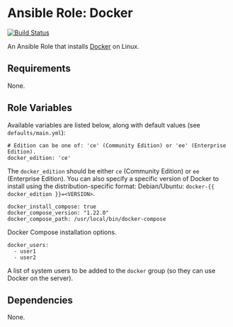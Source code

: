 # Ansible Role: Docker

[![Build Status](https://travis-ci.org/geerlingguy/ansible-role-docker.svg?branch=master)](https://travis-ci.org/geerlingguy/ansible-role-docker)

An Ansible Role that installs [Docker](https://www.docker.com) on Linux.

## Requirements

None.

## Role Variables

Available variables are listed below, along with default values (see `defaults/main.yml`):

    # Edition can be one of: 'ce' (Community Edition) or 'ee' (Enterprise Edition).
    docker_edition: 'ce'

The `docker_edition` should be either `ce` (Community Edition) or `ee` (Enterprise Edition). You can also specify a specific version of Docker to install using the distribution-specific format: Debian/Ubuntu: `docker-{{ docker_edition }}=<VERSION>`.

    docker_install_compose: true
    docker_compose_version: "1.22.0"
    docker_compose_path: /usr/local/bin/docker-compose

Docker Compose installation options.

    docker_users:
      - user1
      - user2

A list of system users to be added to the `docker` group (so they can use Docker on the server).

## Dependencies

None.
